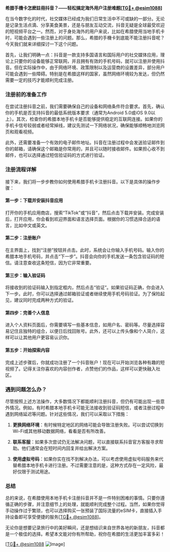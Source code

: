**希腊手機卡怎麽註冊抖音？——轻松搞定海外用户注册难题[[TG💪+ @esim1088](https://t.me/s/esim1088)]**

在当今数字化的时代，社交媒体已经成为我们日常生活中不可或缺的一部分。无论是记录生活点滴、分享美食美景，还是与朋友互动交流，抖音无疑是全球最受欢迎的短视频平台之一。然而，对于身处海外的用户来说，比如在希腊使用当地手机卡时，可能会遇到一些注册上的问题。那么，希腊的手機卡到底能不能注册抖音呢？今天我们就来详细探讨一下这个问题。

首先，让我们明确一点：抖音是一款支持多国语言和国际用户的社交媒体应用，理论上只要你的设备能够正常联网，并且拥有有效的手机号码，就可以注册并使用抖音。但在实际操作中，由于网络环境、政策限制以及运营商的设置差异，部分用户可能会遇到一些障碍。特别是在希腊这样的国家，虽然网络环境较为发达，但仍然需要一定的技巧才能顺利完成注册。

### 注册前的准备工作

在尝试注册抖音之前，我们需要确保自己的设备和网络条件符合要求。首先，确认你的手机是否支持抖音的最低系统版本要求（通常为Android 5.0或iOS 9.0以上）。其次，检查你的希腊本地手机卡是否能够提供稳定的互联网连接。如果你的手机卡信号较弱或者经常掉线，建议先测试一下网络状况，确保能够顺畅地浏览网页和观看视频。

此外，还需要准备一个有效的电子邮件地址。抖音在注册过程中会发送验证邮件到你的邮箱，请确保这个邮箱是你常用的，并且可以随时接收邮件。如果担心收不到邮件，也可以选择通过短信验证码的方式进行验证。

### 注册流程详解

接下来，我们将一步步教你如何使用希腊手机卡注册抖音。以下是具体的操作步骤：

#### 第一步：下载并安装抖音应用
打开你的手机应用商店，搜索“TikTok”或“抖音”，然后点击下载并安装。完成安装后，打开应用，你会看到欢迎界面和语言选择页面。根据你的习惯选择合适的语言，比如中文或英文。

#### 第二步：注册账户
在主界面上，找到“注册”按钮并点击。此时，系统会让你输入手机号码。输入你的希腊本地手机号码，并点击“下一步”。抖音会向你的手机发送一条包含验证码的短信。请注意查收这条短信，因为它非常重要。

#### 第三步：输入验证码
将接收到的验证码输入到指定框内，然后点击“验证”。如果验证码正确，你会进入下一步。此时，你可以选择通过邮箱验证或者继续使用手机号码验证。为了保险起见，建议同时完成两种方式的验证。

#### 第四步：完善个人信息
进入个人资料页面后，你需要填写一些基本信息，如用户名、密码等。尽量选择容易记住且独特的组合，以便日后找回账号。此外，还可以上传头像和个人简介，这样可以让其他用户更容易认识你。

#### 第五步：开始探索内容
完成上述步骤后，你就成功注册了一个抖音账户！现在可以开始浏览各种有趣的短视频了。记得关注你喜欢的内容创作者，点赞他们的作品，这样可以更快融入社区。

### 遇到问题怎么办？

尽管按照上述方法操作，大多数情况下都能顺利注册抖音，但仍有可能出现一些意外情况。例如，有时希腊本地手机卡可能无法接收到验证码短信，或者注册过程中遇到网络延迟等问题。针对这些情况，我们可以采取以下措施：

1. **更换网络环境**：有时候特定地区的网络可能会导致注册失败。可以尝试切换到Wi-Fi或其他移动数据网络，看看是否有所改善。
   
2. **联系客服**：如果多次尝试仍无法解决问题，可以直接联系抖音官方客服寻求帮助。他们通常会在短时间内回复并给出解决方案。

3. **使用虚拟号码**：如果你实在找不到解决办法，可以考虑使用虚拟号码服务来代替希腊本地手机卡进行注册。不过需要注意的是，这种方式存在一定风险，最好仅限于测试用途。

### 总结

总的来说，在希腊使用本地手机卡注册抖音并不是一件特别困难的事情。只要你遵循正确的步骤，并注意细节上的处理，就能顺利完成整个过程。当然，如果你觉得手动操作过于繁琐，也可以选择购买一张预装了国际流量的eSIM卡，直接插入手持设备即可享受便捷的服务[[TG💪+ @esim1088](https://t.me/s/esim1088)]。

无论你是想要记录旅行中的美好瞬间，还是想结识来自世界各地的新朋友，抖音都是一个极佳的选择。希望本文能对你有所帮助，祝你在希腊的生活更加丰富多彩！

[[TG💪+ @esim1088](https://t.me/s/esim1088) ![Image](https://i.postimg.cc/4NQfJmqS/Snipaste-2025-05-13-00-14-12.png)]